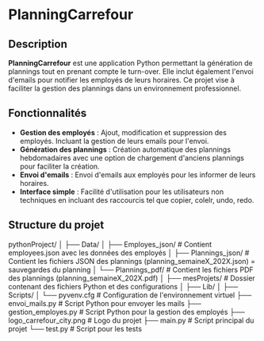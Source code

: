 # PlanningCarrefour

## Description

**PlanningCarrefour** est une application Python permettant la génération de plannings tout en prenant compte le turn-over. Elle inclut également l'envoi d'emails pour notifier les employés de leurs horaires. Ce projet vise à faciliter la gestion des plannings dans un environnement professionnel.

## Fonctionnalités

- **Gestion des employés** : Ajout, modification et suppression des employés. Incluant la gestion de leurs emails pour l'envoi.
- **Génération des plannings** : Création automatique des plannings hebdomadaires avec une option de chargement d'anciens plannings pour faciliter la création.
- **Envoi d'emails** : Envoi d'emails aux employés pour les informer de leurs horaires.
- **Interface simple** : Facilité d'utilisation pour les utilisateurs non techniques en incluant des raccourcis tel que copier, colelr, undo, redo.

## Structure du projet
pythonProject/ │ 
├── Data/ 
│ ├── Employes_json/ # Contient employees.json avec les données des employés 
│ ├── Plannings_json/ # Contient les fichiers JSON des plannings (planning_semaineX_202X.json) = sauvegardes du planning
│ └── Plannings_pdf/ # Contient les fichiers PDF des plannings (planning_semaineX_202X.pdf) │ 
├── mesProjets/ # Dossier contenant des fichiers Python et des configurations │ 
├── Lib/ 
│ ├── Scripts/ 
│ └── pyvenv.cfg # Configuration de l'environnement virtuel 
├── envoi_mails.py # Script Python pour envoyer les mails 
├── gestion_employes.py # Script Python pour la gestion des employés 
├── logo_carrefour_city.png # Logo du projet 
├── main.py # Script principal du projet 
└── test.py # Script pour les tests


